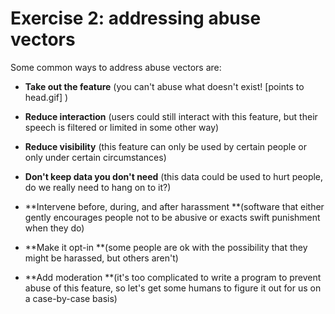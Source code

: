 # Exercise 2: addressing abuse vectors

Some common ways to address abuse vectors are:

* **Take out the feature** \(you can't abuse what doesn't exist! \[points to head.gif\] \)

* **Reduce interaction** \(users could still interact with this feature, but their speech is filtered or limited in some other way\)

* **Reduce visibility** \(this feature can only be used by certain people or only under certain circumstances\)

* **Don't keep data you don't need** \(this data could be used to hurt people, do we really need to hang on to it?\)

* **Intervene before, during, and after harassment **\(software that either gently encourages people not to be abusive or exacts swift punishment when they do\)

* **Make it opt-in **\(some people are ok with the possibility that they might be harassed, but others aren't\)

* **Add moderation **\(it's too complicated to write a program to prevent abuse of this feature, so let's get some humans to figure it out for us on a case-by-case basis\)



